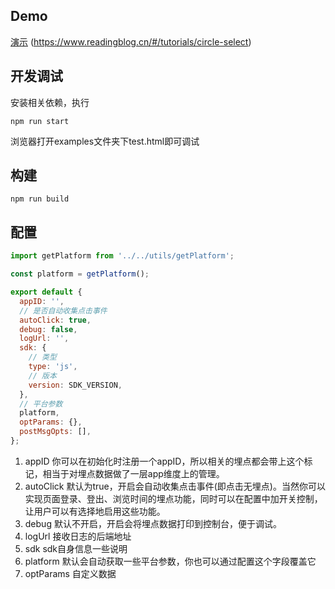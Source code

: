 ## Demo
[演示](https://www.readingblog.cn/#/tutorials/circle-select) (https://www.readingblog.cn/#/tutorials/circle-select)
## 开发调试
安装相关依赖，执行
```
npm run start
```
浏览器打开examples文件夹下test.html即可调试
## 构建
```
npm run build
```
## 配置
```js
import getPlatform from '../../utils/getPlatform';

const platform = getPlatform();

export default {
  appID: '',
  // 是否自动收集点击事件
  autoClick: true,
  debug: false,
  logUrl: '',
  sdk: {
    // 类型
    type: 'js',
    // 版本
    version: SDK_VERSION,
  },
  // 平台参数
  platform,
  optParams: {},
  postMsgOpts: [],
};
```
1. appID 你可以在初始化时注册一个appID，所以相关的埋点都会带上这个标记，相当于对埋点数据做了一层app维度上的管理。
2. autoClick 默认为true，开启会自动收集点击事件(即点击无埋点)。当然你可以实现页面登录、登出、浏览时间的埋点功能，同时可以在配置中加开关控制，让用户可以有选择地启用这些功能。
3. debug 默认不开启，开启会将埋点数据打印到控制台，便于调试。
4. logUrl 接收日志的后端地址
5. sdk sdk自身信息一些说明
6. platform 默认会自动获取一些平台参数，你也可以通过配置这个字段覆盖它
7. optParams 自定义数据